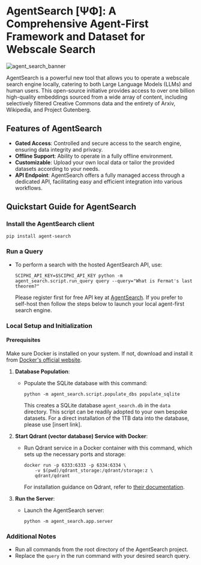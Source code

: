 # AgentSearch [ΨΦ]: A Comprehensive Agent-First Framework and Dataset for Webscale Search
![agent_search_banner](https://github.com/SciPhi-AI/agent-search/assets/68796651/56268e41-130f-4d2f-ba22-b565f7642713)

AgentSearch is a powerful new tool that allows you to operate a webscale search engine locally, catering to both Large Language Models (LLMs) and human users. This open-source initiative provides access to over one billion high-quality embeddings sourced from a wide array of content, including selectively filtered Creative Commons data and the entirety of Arxiv, Wikipedia, and Project Gutenberg.

## Features of AgentSearch

- **Gated Access**: Controlled and secure access to the search engine, ensuring data integrity and privacy.
- **Offline Support**: Ability to operate in a fully offline environment.
- **Customizable**: Upload your own local data or tailor the provided datasets according to your needs.
- **API Endpoint**: AgentSearch offers a fully managed access through a dedicated API, facilitating easy and efficient integration into various workflows.

## Quickstart Guide for AgentSearch

### Install the AgentSearch client

   ```shell
   pip install agent-search
   ```

### Run a Query

- To perform a search with the hosted AgentSearch API, use:

  ```shell
  SCIPHI_API_KEY=$SCIPHI_API_KEY python -m agent_search.script.run_query query --query="What is Fermat's last theorem?"
  ```

  Please register first for free API key at [AgentSearch](https://www.sciphi.ai/). If you prefer to self-host then follow the steps below to launch your local agent-first search engine.

### Local Setup and Initialization

#### Prerequisites

Make sure Docker is installed on your system. If not, download and install it from [Docker's official website](https://www.docker.com/).

1. **Database Population**:
   - Populate the SQLite database with this command:

     ```shell
     python -m agent_search.script.populate_dbs populate_sqlite
     ```

     This creates a SQLite database `agent_search.db` in the `data` directory. This script can be readily adopted to your own bespoke datasets. For a direct installation of the 1TB data into the database, please use [insert link].

2. **Start Qdrant (vector database) Service with Docker**:
   - Run Qdrant service in a Docker container with this command, which sets up the necessary ports and storage:

     ```shell
     docker run -p 6333:6333 -p 6334:6334 \
         -v $(pwd)/qdrant_storage:/qdrant/storage:z \
         qdrant/qdrant
     ```

     For installation guidance on Qdrant, refer to [their documentation](https://qdrant.tech/documentation/quick-start/).

3. **Run the Server**:
   - Launch the AgentSearch server:

     ```shell
     python -m agent_search.app.server
     ```

### Additional Notes

- Run all commands from the root directory of the AgentSearch project.
- Replace the `query` in the run command with your desired search query.
